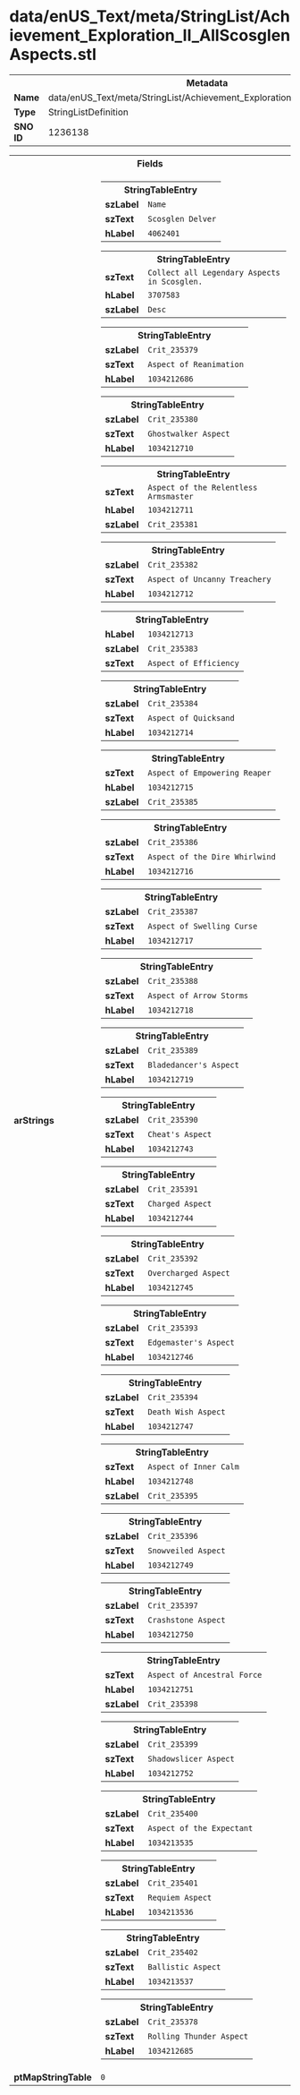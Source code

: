 <h1>data/enUS_Text/meta/StringList/Achievement_Exploration_II_AllScosglenAspects.stl</h1><table><tr><th colspan="100%">Metadata</th></tr><tr><td><b>Name</b></td><td>data/enUS_Text/meta/StringList/Achievement_Exploration_II_AllScosglenAspects.stl</td></tr><tr><td><b>Type</b></td><td>StringListDefinition</td></tr><tr><td><b>SNO ID</b></td><td>1236138</td></tr></table>

<table><tr><th colspan="100%">Fields</th></tr><tr><td><b>arStrings</b></td><td><table><tr><th colspan="100%">StringTableEntry</th></tr><tr><td><b>szLabel</b></td><td><code>Name</code></td></tr><tr><td><b>szText</b></td><td><code>Scosglen Delver</code></td></tr><tr><td><b>hLabel</b></td><td><code>4062401</code></td></tr></table>


<table><tr><th colspan="100%">StringTableEntry</th></tr><tr><td><b>szText</b></td><td><code>Collect all Legendary Aspects in Scosglen. </code></td></tr><tr><td><b>hLabel</b></td><td><code>3707583</code></td></tr><tr><td><b>szLabel</b></td><td><code>Desc</code></td></tr></table>


<table><tr><th colspan="100%">StringTableEntry</th></tr><tr><td><b>szLabel</b></td><td><code>Crit_235379</code></td></tr><tr><td><b>szText</b></td><td><code>Aspect of Reanimation</code></td></tr><tr><td><b>hLabel</b></td><td><code>1034212686</code></td></tr></table>


<table><tr><th colspan="100%">StringTableEntry</th></tr><tr><td><b>szLabel</b></td><td><code>Crit_235380</code></td></tr><tr><td><b>szText</b></td><td><code>Ghostwalker Aspect</code></td></tr><tr><td><b>hLabel</b></td><td><code>1034212710</code></td></tr></table>


<table><tr><th colspan="100%">StringTableEntry</th></tr><tr><td><b>szText</b></td><td><code>Aspect of the Relentless Armsmaster</code></td></tr><tr><td><b>hLabel</b></td><td><code>1034212711</code></td></tr><tr><td><b>szLabel</b></td><td><code>Crit_235381</code></td></tr></table>


<table><tr><th colspan="100%">StringTableEntry</th></tr><tr><td><b>szLabel</b></td><td><code>Crit_235382</code></td></tr><tr><td><b>szText</b></td><td><code>Aspect of Uncanny Treachery</code></td></tr><tr><td><b>hLabel</b></td><td><code>1034212712</code></td></tr></table>


<table><tr><th colspan="100%">StringTableEntry</th></tr><tr><td><b>hLabel</b></td><td><code>1034212713</code></td></tr><tr><td><b>szLabel</b></td><td><code>Crit_235383</code></td></tr><tr><td><b>szText</b></td><td><code>Aspect of Efficiency</code></td></tr></table>


<table><tr><th colspan="100%">StringTableEntry</th></tr><tr><td><b>szLabel</b></td><td><code>Crit_235384</code></td></tr><tr><td><b>szText</b></td><td><code>Aspect of Quicksand</code></td></tr><tr><td><b>hLabel</b></td><td><code>1034212714</code></td></tr></table>


<table><tr><th colspan="100%">StringTableEntry</th></tr><tr><td><b>szText</b></td><td><code>Aspect of Empowering Reaper</code></td></tr><tr><td><b>hLabel</b></td><td><code>1034212715</code></td></tr><tr><td><b>szLabel</b></td><td><code>Crit_235385</code></td></tr></table>


<table><tr><th colspan="100%">StringTableEntry</th></tr><tr><td><b>szLabel</b></td><td><code>Crit_235386</code></td></tr><tr><td><b>szText</b></td><td><code>Aspect of the Dire Whirlwind</code></td></tr><tr><td><b>hLabel</b></td><td><code>1034212716</code></td></tr></table>


<table><tr><th colspan="100%">StringTableEntry</th></tr><tr><td><b>szLabel</b></td><td><code>Crit_235387</code></td></tr><tr><td><b>szText</b></td><td><code>Aspect of Swelling Curse</code></td></tr><tr><td><b>hLabel</b></td><td><code>1034212717</code></td></tr></table>


<table><tr><th colspan="100%">StringTableEntry</th></tr><tr><td><b>szLabel</b></td><td><code>Crit_235388</code></td></tr><tr><td><b>szText</b></td><td><code>Aspect of Arrow Storms</code></td></tr><tr><td><b>hLabel</b></td><td><code>1034212718</code></td></tr></table>


<table><tr><th colspan="100%">StringTableEntry</th></tr><tr><td><b>szLabel</b></td><td><code>Crit_235389</code></td></tr><tr><td><b>szText</b></td><td><code>Bladedancer's Aspect</code></td></tr><tr><td><b>hLabel</b></td><td><code>1034212719</code></td></tr></table>


<table><tr><th colspan="100%">StringTableEntry</th></tr><tr><td><b>szLabel</b></td><td><code>Crit_235390</code></td></tr><tr><td><b>szText</b></td><td><code>Cheat's Aspect</code></td></tr><tr><td><b>hLabel</b></td><td><code>1034212743</code></td></tr></table>


<table><tr><th colspan="100%">StringTableEntry</th></tr><tr><td><b>szLabel</b></td><td><code>Crit_235391</code></td></tr><tr><td><b>szText</b></td><td><code>Charged Aspect</code></td></tr><tr><td><b>hLabel</b></td><td><code>1034212744</code></td></tr></table>


<table><tr><th colspan="100%">StringTableEntry</th></tr><tr><td><b>szLabel</b></td><td><code>Crit_235392</code></td></tr><tr><td><b>szText</b></td><td><code>Overcharged Aspect</code></td></tr><tr><td><b>hLabel</b></td><td><code>1034212745</code></td></tr></table>


<table><tr><th colspan="100%">StringTableEntry</th></tr><tr><td><b>szLabel</b></td><td><code>Crit_235393</code></td></tr><tr><td><b>szText</b></td><td><code>Edgemaster's Aspect</code></td></tr><tr><td><b>hLabel</b></td><td><code>1034212746</code></td></tr></table>


<table><tr><th colspan="100%">StringTableEntry</th></tr><tr><td><b>szLabel</b></td><td><code>Crit_235394</code></td></tr><tr><td><b>szText</b></td><td><code>Death Wish Aspect</code></td></tr><tr><td><b>hLabel</b></td><td><code>1034212747</code></td></tr></table>


<table><tr><th colspan="100%">StringTableEntry</th></tr><tr><td><b>szText</b></td><td><code>Aspect of Inner Calm</code></td></tr><tr><td><b>hLabel</b></td><td><code>1034212748</code></td></tr><tr><td><b>szLabel</b></td><td><code>Crit_235395</code></td></tr></table>


<table><tr><th colspan="100%">StringTableEntry</th></tr><tr><td><b>szLabel</b></td><td><code>Crit_235396</code></td></tr><tr><td><b>szText</b></td><td><code>Snowveiled Aspect</code></td></tr><tr><td><b>hLabel</b></td><td><code>1034212749</code></td></tr></table>


<table><tr><th colspan="100%">StringTableEntry</th></tr><tr><td><b>szLabel</b></td><td><code>Crit_235397</code></td></tr><tr><td><b>szText</b></td><td><code>Crashstone Aspect</code></td></tr><tr><td><b>hLabel</b></td><td><code>1034212750</code></td></tr></table>


<table><tr><th colspan="100%">StringTableEntry</th></tr><tr><td><b>szText</b></td><td><code>Aspect of Ancestral Force</code></td></tr><tr><td><b>hLabel</b></td><td><code>1034212751</code></td></tr><tr><td><b>szLabel</b></td><td><code>Crit_235398</code></td></tr></table>


<table><tr><th colspan="100%">StringTableEntry</th></tr><tr><td><b>szLabel</b></td><td><code>Crit_235399</code></td></tr><tr><td><b>szText</b></td><td><code>Shadowslicer Aspect</code></td></tr><tr><td><b>hLabel</b></td><td><code>1034212752</code></td></tr></table>


<table><tr><th colspan="100%">StringTableEntry</th></tr><tr><td><b>szLabel</b></td><td><code>Crit_235400</code></td></tr><tr><td><b>szText</b></td><td><code>Aspect of the Expectant</code></td></tr><tr><td><b>hLabel</b></td><td><code>1034213535</code></td></tr></table>


<table><tr><th colspan="100%">StringTableEntry</th></tr><tr><td><b>szLabel</b></td><td><code>Crit_235401</code></td></tr><tr><td><b>szText</b></td><td><code>Requiem Aspect</code></td></tr><tr><td><b>hLabel</b></td><td><code>1034213536</code></td></tr></table>


<table><tr><th colspan="100%">StringTableEntry</th></tr><tr><td><b>szLabel</b></td><td><code>Crit_235402</code></td></tr><tr><td><b>szText</b></td><td><code>Ballistic Aspect</code></td></tr><tr><td><b>hLabel</b></td><td><code>1034213537</code></td></tr></table>


<table><tr><th colspan="100%">StringTableEntry</th></tr><tr><td><b>szLabel</b></td><td><code>Crit_235378</code></td></tr><tr><td><b>szText</b></td><td><code>Rolling Thunder Aspect</code></td></tr><tr><td><b>hLabel</b></td><td><code>1034212685</code></td></tr></table>


</td></tr><tr><td><b>ptMapStringTable</b></td><td><code>0</code></td></tr></table>

